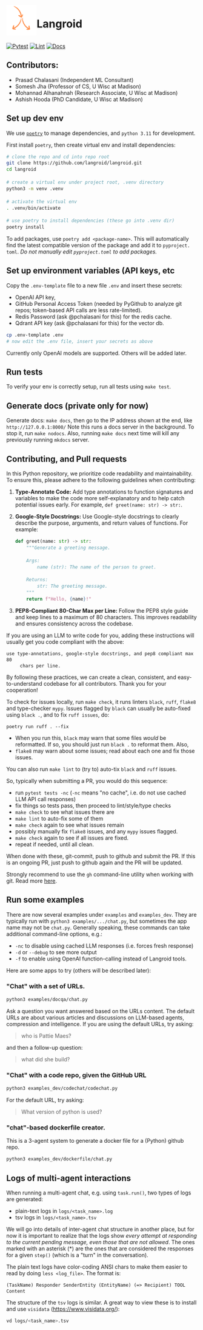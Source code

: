 <div style="display: flex; align-items: center;">
  <img src="docs/assets/orange-logo.png" alt="Logo" 
        width="80" height="80"align="left">
  <h1>Langroid</h1>
</div>

[![Pytest](https://github.com/langroid/langroid/actions/workflows/pytest.yml/badge.svg)](https://github.com/langroid/langroid/actions/workflows/pytest.yml)
[![Lint](https://github.com/langroid/langroid/actions/workflows/validate.yml/badge.svg)](https://github.com/langroid/langroid/actions/workflows/validate.yml)
[![Docs](https://github.com/langroid/langroid/actions/workflows/mkdocs-deploy.yml/badge.svg)](https://github.com/langroid/langroid/actions/workflows/mkdocs-deploy.yml)


## Contributors:
- Prasad Chalasani (Independent ML Consultant)
- Somesh Jha (Professor of CS, U Wisc at Madison)
- Mohannad Alhanahnah (Research Associate, U Wisc at Madison)
- Ashish Hooda (PhD Candidate, U Wisc at Madison)

## Set up dev env

We use [`poetry`](https://python-poetry.org/docs/#installation) 
to manage dependencies, and `python 3.11` for development.

First install `poetry`, then create virtual env and install dependencies:

```bash
# clone the repo and cd into repo root
git clone https://github.com/langroid/langroid.git
cd langroid

# create a virtual env under project root, .venv directory
python3 -m venv .venv

# activate the virtual env
. .venv/bin/activate

# use poetry to install dependencies (these go into .venv dir)
poetry install
```
To add packages, use `poetry add <package-name>`. This will automatically 
find the latest compatible version of the package and add it to `pyproject.
toml`. _Do not manually edit `pyproject.toml` to add packages._

## Set up environment variables (API keys, etc

Copy the `.env-template` file to a new file `.env` and 
insert these secrets:
- OpenAI API key, 
- GitHub Personal Access Token (needed by  PyGithub to analyze git repos; 
  token-based API calls are less rate-limited).
- Redis Password (ask @pchalasani for this) for the redis cache.
- Qdrant API key (ask @pchalasani for this) for the vector db.

```bash
cp .env-template .env
# now edit the .env file, insert your secrets as above
``` 

Currently only OpenAI models are supported. Others will be added later.

## Run tests
To verify your env is correctly setup, run all tests using `make test`.

## Generate docs (private only for now)

Generate docs: `make docs`, then go to the IP address shown at the end, like 
`http://127.0.0.1:8000/`
Note this runs a docs server in the background.
To stop it, run `make nodocs`. Also, running `make docs` next time will kill 
any previously running `mkdocs` server.


## Contributing, and Pull requests

In this Python repository, we prioritize code readability and maintainability.
To ensure this, please adhere to the following guidelines when contributing:

1. **Type-Annotate Code:** Add type annotations to function signatures and
   variables to make the code more self-explanatory and to help catch potential
   issues early. For example, `def greet(name: str) -> str:`.

2. **Google-Style Docstrings:** Use Google-style docstrings to clearly describe
   the purpose, arguments, and return values of functions. For example:

   ```python
   def greet(name: str) -> str:
       """Generate a greeting message.

       Args:
           name (str): The name of the person to greet.

       Returns:
           str: The greeting message.
       """
       return f"Hello, {name}!"
   ```

3. **PEP8-Compliant 80-Char Max per Line:** Follow the PEP8 style guide and keep
   lines to a maximum of 80 characters. This improves readability and ensures
   consistency across the codebase.

If you are using an LLM to write code for you, adding these 
instructions will usually get you code compliant with the above:
```
use type-annotations, google-style docstrings, and pep8 compliant max 80 
     chars per line.
```     


By following these practices, we can create a clean, consistent, and
easy-to-understand codebase for all contributors. Thank you for your
cooperation!

To check for issues locally, run `make check`, it runs linters `black`, `ruff`,
`flake8` and type-checker `mypy`. Issues flagged by `black` can usually be 
auto-fixed using `black .`, and to fix `ruff issues`, do:
```
poetry run ruff . --fix
```

- When you run this, `black` may warn that some files _would_ be reformatted. 
If so, you should just run `black .` to reformat them. Also,
- `flake8` may warn about some issues; read about each one and fix those 
  issues.

You can also run `make lint` to (try to) auto-tix `black` and `ruff`
issues. 

So, typically when submitting a PR, you would do this sequence:
- run `pytest tests -nc` (`-nc` means "no cache", i.e. do not use cached LLM 
  API call responses)
- fix things so tests pass, then proceed to lint/style/type checks
- `make check` to see what issues there are
- `make lint` to auto-fix some of them
- `make check` again to see what issues remain
- possibly manually fix `flake8` issues, and any `mypy` issues flagged.
- `make check` again to see if all issues are fixed.
- repeat if needed, until all clean. 

When done with these, git-commit, push to github and submit the PR. If this 
is an ongoing PR, just push to github again and the PR will be updated. 

Strongly recommend to use the `gh` command-line utility when working with git.
Read more [here](docs/development/github-cli.md).



## Run some examples

There  are now several examples under `examples` and `examples_dev`. 
They are typically run with `python3 examples/.../chat.py`, but sometimes 
the app name may not be `chat.py`.
Generally speaking, these commands can take additional command-line options, 
e.g.: 
- `-nc` to disable using cached LLM responses (i.e. forces fresh response)
- `-d` or `--debug` to see more output
- `-f` to enable using OpenAI function-calling instead of Langroid tools.

Here are some apps to try (others will be described later):

### "Chat" with a set of URLs.

```bash
python3 examples/docqa/chat.py
```

Ask a question you want answered based on the URLs content. The default 
URLs are about various articles and discussions on LLM-based agents, 
compression and intelligence. If you are using the default URLs, try asking:

> who is Pattie Maes?

and then a follow-up question:

> what did she build?

### "Chat" with a code repo, given the GitHub URL
```bash
python3 examples_dev/codechat/codechat.py
```
For the default URL, try asking: 

> What version of python is used?

### "chat"-based dockerfile creator. 
This is a 3-agent system to generate a docker file for a (Python) github repo.


```bash
python3 examples_dev/dockerfile/chat.py
```

## Logs of multi-agent interactions

When running a multi-agent chat, e.g. using `task.run()`, two types of logs 
are generated:
- plain-text logs in `logs/<task_name>.log`
- tsv logs in `logs/<task_name>.tsv`

We will go into details of inter-agent chat structure in another place, 
but for now it is important to realize that the logs show _every attempt at 
  responding to the current pending message, even those that are not allowed_.
The ones marked with an asterisk (*) are the ones that are considered the 
responses for a given `step()` (which is a "turn" in the conversation).

The plain text logs have color-coding ANSI chars to make them easier to read 
by doing `less <log_file>`. The format is:
```
(TaskName) Responder SenderEntity (EntityName) (=> Recipient) TOOL Content
```

The structure of the `tsv` logs is similar. A great way to view these is to 
install and use `visidata` (https://www.visidata.org/):
```bash
vd logs/<task_name>.tsv
```

